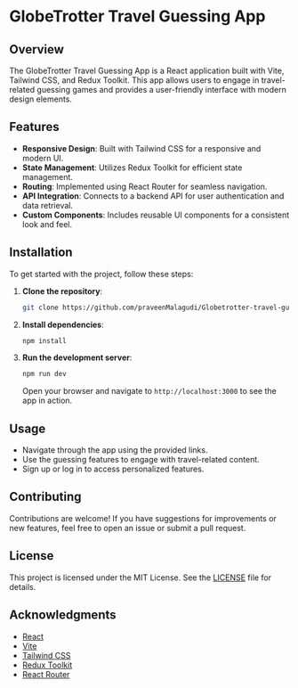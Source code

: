 # GlobeTrotter Travel Guessing App

## Overview

The GlobeTrotter Travel Guessing App is a React application built with Vite, Tailwind CSS, and Redux Toolkit. This app allows users to engage in travel-related guessing games and provides a user-friendly interface with modern design elements.

## Features

- **Responsive Design**: Built with Tailwind CSS for a responsive and modern UI.
- **State Management**: Utilizes Redux Toolkit for efficient state management.
- **Routing**: Implemented using React Router for seamless navigation.
- **API Integration**: Connects to a backend API for user authentication and data retrieval.
- **Custom Components**: Includes reusable UI components for a consistent look and feel.

## Installation

To get started with the project, follow these steps:

1. **Clone the repository**:

   ```bash
   git clone https://github.com/praveenMalagudi/Globetrotter-travel-guessing-game
   ```

2. **Install dependencies**:

   ```bash
   npm install

   ```

3. **Run the development server**:

   ```bash
   npm run dev
   ```

   Open your browser and navigate to `http://localhost:3000` to see the app in action.

## Usage

- Navigate through the app using the provided links.
- Use the guessing features to engage with travel-related content.
- Sign up or log in to access personalized features.

## Contributing

Contributions are welcome! If you have suggestions for improvements or new features, feel free to open an issue or submit a pull request.

## License

This project is licensed under the MIT License. See the [LICENSE](LICENSE) file for details.

## Acknowledgments

- [React](https://reactjs.org/)
- [Vite](https://vitejs.dev/)
- [Tailwind CSS](https://tailwindcss.com/)
- [Redux Toolkit](https://redux-toolkit.js.org/)
- [React Router](https://reactrouter.com/)
